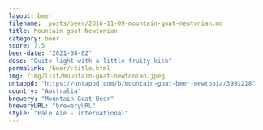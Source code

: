 ```yaml
---
layout: beer
filename: _posts/beer/2016-11-09-mountain-goat-newtonian.md
title: Mountain goat Newtonian
category: beer
score: 7.5
beer-date: "2021-04-02"
desc: "Quite light with a little fruity kick"
permalink: /beer/:title.html
img: /img/list/mountain-goat-newtonian.jpeg
untappd: "https://untappd.com/b/mountain-goat-beer-newtopia/3991218"
country: "Australia"
brewery: "Mountain Goat Beer"
breweryURL: "breweryURL"
style: "Pale Ale - International"
---
```

